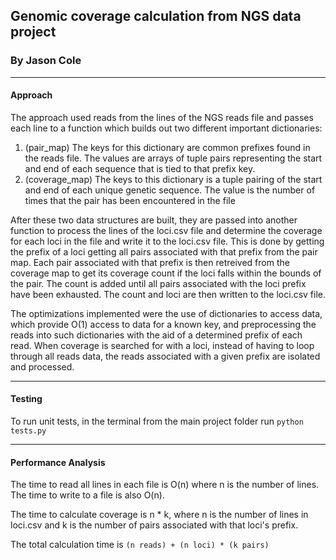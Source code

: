 ## Genomic coverage calculation from NGS data project

### By Jason Cole

---
#### Approach
The approach used reads from the lines of the NGS reads file and passes each line to a function which builds out two different important dictionaries: 
1. (pair_map) The keys for this dictionary are common prefixes found in the reads file.  The values are arrays of tuple pairs representing the start and end of each sequence that is tied to that prefix key.
2. (coverage_map) The keys to this dictionary is a tuple pairing of the start and end of each unique genetic sequence.  The value is the number of times that
the pair has been encountered in the file

After these two data structures are built, they are passed into another function to process the lines of the loci.csv file and determine the coverage for each loci in the file and write it to the loci.csv file.
This is done by getting the prefix of a loci getting all pairs associated with that prefix from the pair map.  Each pair associated with that prefix is then retreived from the coverage map to get its coverage count if the loci
falls within the bounds of the pair.  The count is added until all pairs associated with the loci prefix have been exhausted.  The count and loci are then
written to the loci.csv file.

The optimizations implemented were the use of dictionaries to access data, which provide O(1) access to data for a known key,
and preprocessing the reads into such dictionaries with the aid of a determined prefix of each read.  When coverage is searched for
with a loci, instead of having to loop through all reads data, the reads associated with a given prefix are isolated and processed.

---
#### Testing

To run unit tests, in the terminal from the main project folder run `python tests.py`

---
#### Performance Analysis

The time to read all lines in each file is O(n) where n is the number of lines.  The time to write to a file is also O(n).

The time to calculate coverage is n * k, where n is the number of lines in loci.csv and
k is the number of pairs associated with that loci's prefix.

The total calculation time is `(n reads) + (n loci) * (k pairs)`